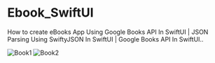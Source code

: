 # Ebook_SwiftUI
How to create eBooks App Using Google Books API In SwiftUI | JSON Parsing Using SwiftyJSON In SwiftUI | Google Books API In SwiftUI..

![Book1](https://user-images.githubusercontent.com/62072824/101991133-b146bf80-3cd0-11eb-82d5-2be75b91e328.png)
![Book2](https://user-images.githubusercontent.com/62072824/101991135-b4da4680-3cd0-11eb-895d-9b025b464841.png)

